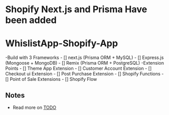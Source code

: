# Shopify Next.js and Prisma Have been added 



# WhislistApp-Shopify-App

-Build with 3 Frameworks
    - [] next.js (Prisma ORM + MySQL)
    - [] Express.js (Mongoose + MongoDB)
    - [] Remix (Prisma ORM + PostgreSQL)
-Extension Points
    - [] Theme App Extension
    - [] Customer Account Extension
    - [] Checkout ui Extension
    - [] Post Purchase Extension
    - [] Shopify Functions
    - [] Point of Sale Extensions
    - [] Shopify Flow
## Notes 

- Read more on [TODO](./TODO.md)